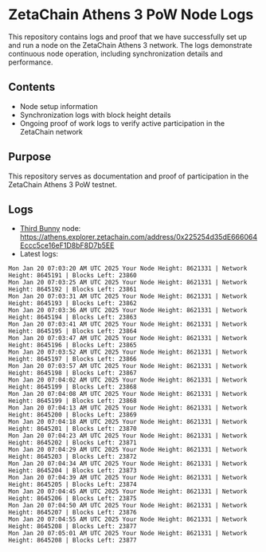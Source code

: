 # ZetaChain Athens 3 PoW Node Logs
This repository contains logs and proof that we have successfully set up and run a node on the ZetaChain Athens 3 network. The logs demonstrate continuous node operation, including synchronization details and performance.

## Contents
- Node setup information
- Synchronization logs with block height details
- Ongoing proof of work logs to verify active participation in the ZetaChain network

## Purpose
This repository serves as documentation and proof of participation in the ZetaChain Athens 3 PoW testnet.

## Logs

- [Third Bunny](https://thirdbunny.xyz/) node: https://athens.explorer.zetachain.com/address/0x225254d35dE666064Eccc5ce16eF1D8bF8D7b5EE
- Latest logs:
```
Mon Jan 20 07:03:20 AM UTC 2025 Your Node Height: 8621331 | Network Height: 8645191 | Blocks Left: 23860
Mon Jan 20 07:03:25 AM UTC 2025 Your Node Height: 8621331 | Network Height: 8645192 | Blocks Left: 23861
Mon Jan 20 07:03:31 AM UTC 2025 Your Node Height: 8621331 | Network Height: 8645193 | Blocks Left: 23862
Mon Jan 20 07:03:36 AM UTC 2025 Your Node Height: 8621331 | Network Height: 8645194 | Blocks Left: 23863
Mon Jan 20 07:03:41 AM UTC 2025 Your Node Height: 8621331 | Network Height: 8645195 | Blocks Left: 23864
Mon Jan 20 07:03:47 AM UTC 2025 Your Node Height: 8621331 | Network Height: 8645196 | Blocks Left: 23865
Mon Jan 20 07:03:52 AM UTC 2025 Your Node Height: 8621331 | Network Height: 8645197 | Blocks Left: 23866
Mon Jan 20 07:03:57 AM UTC 2025 Your Node Height: 8621331 | Network Height: 8645198 | Blocks Left: 23867
Mon Jan 20 07:04:02 AM UTC 2025 Your Node Height: 8621331 | Network Height: 8645199 | Blocks Left: 23868
Mon Jan 20 07:04:08 AM UTC 2025 Your Node Height: 8621331 | Network Height: 8645199 | Blocks Left: 23868
Mon Jan 20 07:04:13 AM UTC 2025 Your Node Height: 8621331 | Network Height: 8645200 | Blocks Left: 23869
Mon Jan 20 07:04:18 AM UTC 2025 Your Node Height: 8621331 | Network Height: 8645201 | Blocks Left: 23870
Mon Jan 20 07:04:23 AM UTC 2025 Your Node Height: 8621331 | Network Height: 8645202 | Blocks Left: 23871
Mon Jan 20 07:04:29 AM UTC 2025 Your Node Height: 8621331 | Network Height: 8645203 | Blocks Left: 23872
Mon Jan 20 07:04:34 AM UTC 2025 Your Node Height: 8621331 | Network Height: 8645204 | Blocks Left: 23873
Mon Jan 20 07:04:39 AM UTC 2025 Your Node Height: 8621331 | Network Height: 8645205 | Blocks Left: 23874
Mon Jan 20 07:04:45 AM UTC 2025 Your Node Height: 8621331 | Network Height: 8645206 | Blocks Left: 23875
Mon Jan 20 07:04:50 AM UTC 2025 Your Node Height: 8621331 | Network Height: 8645207 | Blocks Left: 23876
Mon Jan 20 07:04:55 AM UTC 2025 Your Node Height: 8621331 | Network Height: 8645208 | Blocks Left: 23877
Mon Jan 20 07:05:01 AM UTC 2025 Your Node Height: 8621331 | Network Height: 8645208 | Blocks Left: 23877
```
